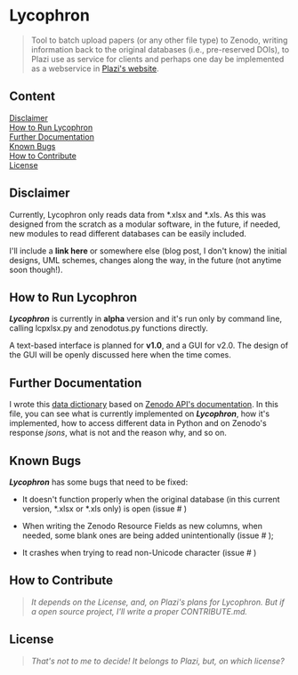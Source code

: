 # Lycophron

> Tool to batch upload papers (or any other file type) to Zenodo, writing information back to the original databases (i.e., pre-reserved DOIs), to Plazi use as service for clients and perhaps one day be implemented as a webservice in [Plazi's website](http://plazi.org).



## Content

[Disclaimer](#Disclaimer)  
[How to Run Lycophron](#How-to-Run-Lycophron)  
[Further Documentation](#Further-Documentation)  
[Known Bugs](#Known-Bugs)  
[How to Contribute](#How-to-Contribute)  
[License](#License)  



## Disclaimer

Currently, Lycophron only reads data from *.xlsx and *.xls. As this was designed from the scratch as a modular software, in the future, if needed, new modules to read different databases can be easily included.  

I'll include a **link here** or somewhere else (blog post, I don't know) the initial designs, UML schemes, changes along the way, in the future (not anytime soon though!).



## How to Run Lycophron

***Lycophron*** is currently in **alpha** version and it's run only by command line, calling lcpxlsx.py and zenodotus.py functions directly. 



A text-based interface is planned for **v1.0**, and a GUI for v2.0. The design of the GUI will be openly discussed here when the time comes.



## Further Documentation

I wrote this [data dictionary](https://docs.google.com/spreadsheets/d/1tx3EEw3AxDwQu9gFKETk6HdimS-uBcl6pHZmZG75rmM/edit?usp=sharing) based on [Zenodo API's documentation](http://developers.zenodo.org). In this file, you can see what is currently implemented on ***Lycophron***, how it's implemented, how to access different data in Python and on Zenodo's response *jsons*, what is not and the reason why, and so on. 



## Known Bugs

***Lycophron*** has some bugs that need to be fixed:

*  It doesn't function properly when the original database (in this current version, *.xlsx or *.xls only) is open (issue # )

* When writing the Zenodo Resource Fields as new columns, when needed, some blank ones are being added unintentionally (issue # );
* It crashes when trying to read non-Unicode character (issue # )



## How to Contribute

> *It depends on the License, and, on Plazi's plans for Lycophron. But if a open source project, I'll write a proper CONTRIBUTE.md.*



## License

> *That's not to me to decide! It belongs to Plazi, but, on which license?*
